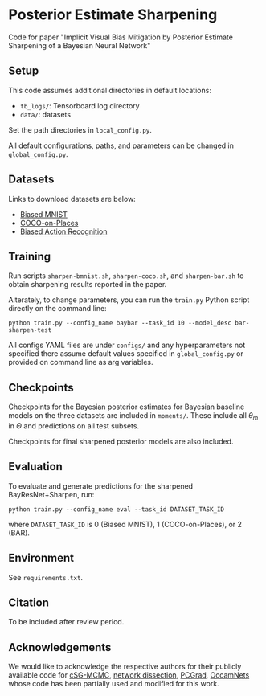 # Posterior Estimate Sharpening

Code for paper "Implicit Visual Bias Mitigation by Posterior Estimate Sharpening of a Bayesian Neural Network"

## Setup

This code assumes additional directories in default locations:
- ```tb_logs/```: Tensorboard log directory
- ```data/```: datasets

Set the path directories in ```local_config.py```.

All default configurations, paths, and parameters can be changed in ```global_config.py```.

## Datasets

Links to download datasets are below:

+ [Biased MNIST](https://github.com/erobic/occam-nets-v1)
+ [COCO-on-Places](https://github.com/Faruk-Ahmed/predictive_group_invariance)
+ [Biased Action Recognition](https://github.com/alinlab/BAR)

## Training

Run scripts ```sharpen-bmnist.sh```, ```sharpen-coco.sh```, and ```sharpen-bar.sh``` to obtain sharpening results reported in the paper.

Alterately, to change parameters, you can run the ```train.py``` Python script directly on the command line:

```python train.py --config_name baybar --task_id 10 --model_desc bar-sharpen-test```

All configs YAML files are under ```configs/``` and any hyperparameters not specified there assume default values specified in ```global_config.py``` or provided on command line as arg variables.

## Checkpoints

Checkpoints for the Bayesian posterior estimates for Bayesian baseline models on the three datasets are included in ```moments/```. These include all $\theta_m$ in $\Theta$ and predictions on all test subsets.

Checkpoints for final sharpened posterior models are also included.

## Evaluation

To evaluate and generate predictions for the sharpened BayResNet+Sharpen, run:

```python train.py --config_name eval --task_id DATASET_TASK_ID```

where ```DATASET_TASK_ID``` is 0 (Biased MNIST), 1 (COCO-on-Places), or 2 (BAR).

## Environment

See ```requirements.txt```.

## Citation

To be included after review period.

## Acknowledgements

We would like to acknowledge the respective authors for their publicly available code for [cSG-MCMC](https://github.com/ruqizhang/csgmcmc), [network dissection](https://github.com/davidbau/dissect), [PCGrad](https://github.com/WeiChengTseng/Pytorch-PCGrad), [OccamNets](https://github.com/erobic/occam-nets-v1) whose code has been partially used and modified for this work.
